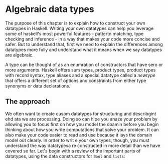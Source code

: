 # Algebraic data types

The purpose of this chapter is to explain how to construct your 
own datatypes in Haskell. Writing your own datatypes can help you leverage
some of haskell's most powerful features - pattertn matching, type checking and
inference - in a way that makes your code more concise and safer. But to
understand that, first we need to explain the differences among datatypes more
fully and understand what it means when we say datatypes are algebraic.

A type can be thought of as an enumration of constructors that have sero or
more arguments. Haskell offers sum types, product types, product types with
record syntax, type aliases and a special datatype called a _newtype_ that
offers a different set of options and constraints from either type synonyms or
data declarations.

## The approach

We often want to create cusom datatypes for structuring and describgint ehd ata
we are processing. Doing so can hlpe you anaze your problem by allowing you to
focus first on how you model the doamin before you begin thinking about how you
write computations that solve your problem. It can also make your code easier
to read and use because it lays the domain model out clearly. In order to writ
e your own types, though, you must understand the way datatypesa re constructed
in more detail than we have covered so far. Let's begin with a review of
the important parts of datatypes, using the data constructors for `Bool` and
`lists`:


